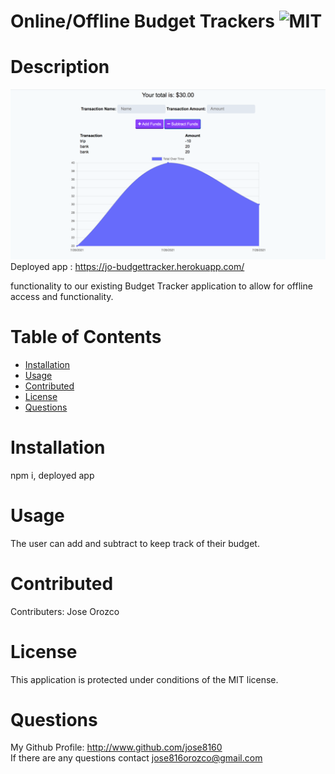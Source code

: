 # Online/Offline Budget Trackers ![MIT](https://img.shields.io/badge/license-MIT-blue.svg)

# Description
![Screenshot](ScreenShot.png)
Deployed app : https://jo-budgettracker.herokuapp.com/

functionality to our existing Budget Tracker application to allow for offline access and functionality.

# Table of Contents

- [Installation](#installation)
- [Usage](#usage)
- [Contributed](#contributed)
- [License](#license)
- [Questions](#questions)

# Installation

npm i, deployed app

# Usage

The user can add and subtract to keep track of their budget.

# Contributed

Contributers: Jose Orozco

# License

This application is protected under conditions of the MIT license.

# Questions

My Github Profile: http://www.github.com/jose8160  
 If there are any questions contact
jose816orozco@gmail.com
